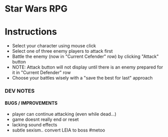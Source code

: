 # Star Wars RPG

# Instructions

* Select your character using mouse click
* Select one of three enemy players to attack first
* Battle the enemy (now in "Current Cefender" row) by clicking "Attack" button
* NOTE: Attack button will not display until there is an enemy prepared for it in "Current Defender" row
* Choose your battles wisely with a "save the best for last" approach


### DEV NOTES

#### BUGS / IMPROVEMENTS
* player can continue attacking (even while dead...)
* game doesnt really end or reset
* lacking sound effects
* subtle sexism.. convert LEIA to boss #metoo